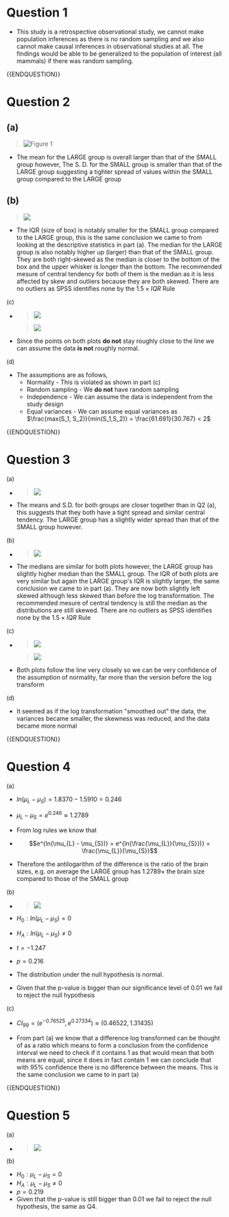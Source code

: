 # Question 1

- This study is a retrospective observational study, we cannot make population inferences as there is no random sampling and we also cannot make causal inferences in observational studies at all. The findings would be able to be generalized to the population of interest (all mammals) if there was random sampling.

{{ENDQUESTION}}

# Question 2

(a)
- 
  >![Figure 1](https://lh7-rt.googleusercontent.com/docsz/AD_4nXeXaY9iO05TcHHuAuw6f8vA7fyJcGpJHmsN3zHcJL_P5IRVOqh8MPjeTGuPKQDlEbolobedPNL-pAlnjmE-cdGfq1LCuAWu2qaZpR0ywJvLRu_CWA4N7Oy9cEitUAA80QqI5C-P?key=_VwyLlKMddU95SYPlK_KuEQP)

- The mean for the LARGE group is overall larger than that of the SMALL group however, The S. D. for the SMALL group is smaller than that of the LARGE group suggesting a tighter spread of values within the SMALL group compared to the LARGE group

(b)
- 
  >![](https://lh7-rt.googleusercontent.com/docsz/AD_4nXc5koUJO8h1hIXlbU1SYgOnaV2JN2RsRT7PW9u5rVG3Do219owCRexhEQEcl_NoAQVZQ8aVlHLMDA0Pk8G9JXA6WHbirbI7e5sG6ChEI9IEfKGoMftx7e3Xdw41puR_-CFoesnH?key=_VwyLlKMddU95SYPlK_KuEQP)

- The IQR (size of box) is notably smaller for the SMALL group compared to the LARGE group, this is the same conclusion we came to from looking at the descriptive statistics in part (a). The median for the LARGE group is also notably higher up (larger) than that of the SMALL group. They are both right-skewed as the median is closer to the bottom of the box and the upper whisker is longer than the bottom. The recommended mesure of central tendency for both of them is the median as it is less affected by skew and outliers because they are both skewed. There are no outliers as SPSS identifies none by the $1.5 \times IQR$ Rule

(c)

- 
  > ![](https://lh7-rt.googleusercontent.com/docsz/AD_4nXeabRtayXyuKOR4nQ6sVaqIqqab-LXEUUszT70Ip_Gx5a-D1Rw8ej2aQ3MAcyZuHXox1Q6ELQvV98KOMmMtOZgbyJ4SEZ4QxY6Ru1K_IbPgWXYJ0lonU1f0_BZ-X_Yuzgf6GKu12g?key=_VwyLlKMddU95SYPlK_KuEQP)
  
  > ![](https://lh7-rt.googleusercontent.com/docsz/AD_4nXct7TfaRbUsW6ZggL4AZQiZBSOeheUcYsTDZ8J-pI7ciAQuSFzsNr87pPridYMN83YMv56oi2gWt3qeWgSIMhC2lqYbhgj0DxIeVpFFTvssiDDqUg3FvglLzv7ecMdYxGmi1O8PHQ?key=_VwyLlKMddU95SYPlK_KuEQP)
  
- Since the points on both plots __do not__ stay roughly close to the line we can assume the data __is not__ roughly normal.

(d)

- The assumptions are as follows, 
	- Normality - This is violated as shown in part (c)
	- Random sampling - We __do not__ have random sampling
	- Independence - We can assume the data is independent from the study design
	- Equal variances - We can assume equal variances as $\frac{max(S_1, S_2)}{min(S_1,S_2)} = \frac{61.691}{30.767} < 2$


{{ENDQUESTION}}

# Question 3

(a)

- 
  > ![](https://lh7-rt.googleusercontent.com/docsz/AD_4nXc4942c9L-jxjPtfD1mG36CJ-sUJhfzgG9G2MQo8CfBNvKoxmP4PwnC7r77ITOe9HClzTo-HrMPrp-qsx6efv2Grg1vCb6RinuwRgoBzfjbI9osjWOG6AMNFrYhJCv1fDyN4kKvGA?key=_VwyLlKMddU95SYPlK_KuEQP)

- The means and S.D. for both groups are closer together than in Q2 (a), this suggests that they both have a tight spread and similar central tendency. The LARGE group has a slightly wider spread than that of the SMALL group however.

(b)

- 
  > ![](https://lh7-rt.googleusercontent.com/docsz/AD_4nXdlTo6Z-WQ8EhIYnjt0kvWzOoPO2w1M3On33SQXVnOy79ZaVRBWZMb2an-NWsAvwIsESzOBErzOzcfsgzKorX_JpT-hIs5E1S548SdZus2ewIXQjx7ow5HQsly4Q-wvjXUO-NfU9Q?key=_VwyLlKMddU95SYPlK_KuEQP)

- The medians are similar for both plots however, the LARGE group has slightly higher median than the SMALL group. The IQR of both plots are very similar but again the LARGE group's IQR is slightly larger, the same conclusion we came to in part (a). They are now both slightly left skewed although less skewed than before the log transformation.  The recommended mesure of central tendency is still the median as the distributions are still skewed. There are no outliers as SPSS identifies none by the $1.5 \times IQR$ Rule

(c)

- 
  > ![](https://lh7-rt.googleusercontent.com/docsz/AD_4nXeFs56vlne0D_e3tm79Gysn_fmHQ3VG73oWdTAxN21l6nnmaFqSEc8I6poEMJGtWsOld2MQjLAiDlbM4WdX1pR25dkGk7SFQXP5D42s11kBhRReE2IL4EUuEM2vJ5PkOXE8ZIku?key=_VwyLlKMddU95SYPlK_KuEQP)

   > ![](https://lh7-rt.googleusercontent.com/docsz/AD_4nXc5fi92UVhsVk6CTRPHRXQUdDLoiyLQiVc5mZqq49w3eyC7c7KYNFzCpJPcVE9t6fIq4iJAi15Wd-lJxSyo3a_xH_7bxFxTJT9ju2BHV4G-258-Sabbqi5Vbx_s9LRyqqXAICVd?key=_VwyLlKMddU95SYPlK_KuEQP)

- Both plots follow the line very closely so we can be very confidence of the assumption of normality, far more than the version before the log transform

(d)

- It seemed as if the log transformation "smoothed out" the data, the variances became smaller, the skewness was reduced, and the data became more normal

{{ENDQUESTION}}


# Question 4

(a)
- $ln(\mu_{L} - \mu_{S}) = 1.8370 - 1.5910 = 0.246$
- $\mu_{L} - \mu_{S} = e^{0.246} \approx 1.2789$

- From log rules we know that 
- $$e^{ln(\mu_{L} - \mu_{S})} = e^{ln(\frac{\mu_{L}}{\mu_{S}})} = \frac{\mu_{L}}{\mu_{S}}$$
- Therefore the antilogarithm of the difference is the ratio of the brain sizes, e.g. on average the LARGE group has $1.2789\times$ the brain size compared to those of the SMALL group


(b)

- 
  > ![](https://lh7-rt.googleusercontent.com/docsz/AD_4nXfIt8NyPLpHrva4bB5xP-ESYneFlu-BDMeolaeGA8d3DHZzA6gCcLI0_m1h-W4VwWaM_bbTGwZDxhPZ8pwDEP7tWz0XHZdh8h457Lvl5aG5vQXJAYn8nkjUkzG6GHNaupg8JGuroA?key=_VwyLlKMddU95SYPlK_KuEQP)

- $H_0 : ln(\mu_L  - \mu_S) = 0$
- $H_A : ln(\mu_L - \mu_S) \neq 0$
- $t = -1.247$
- $p = 0.216$
- The distribution under the null hypothesis is normal. 
- Given that the p-value is bigger than our significance level of $0.01$ we fail to reject the null hypothesis

(c)

- $CI_{99} = (e^{-0.76525}, e^{0.27334}) \approx (0.46522, 1.31435)$

- From part (a) we know that a difference log transformed can be thought of as a ratio which means to form a conclusion from the confidence interval we need to check if it contains $1$ as that would mean that both means are equal, since it does in fact contain $1$ we can conclude that with $95\%$ confidence there is no difference between the means. This is the same conclusion we came to in part (a)

{{ENDQUESTION}}

# Question 5

(a)

- 
  > ![](https://lh7-rt.googleusercontent.com/docsz/AD_4nXegkyRvAH1WhpGpX1Lz0dm7taKi0L24yhUAbCHXq2fLiin-Ksqifq28vtaDeMJZDcWHwR64jKP7Ak0Q5odA0BirbXhTSmtHOS296Z-1Is6bX8VqhyQvPy9_alPxP6LQQCuYLIFPEQ?key=_VwyLlKMddU95SYPlK_KuEQP)

(b)

- $H_0 : \mu_L  - \mu_S = 0$
- $H_A : \mu_L - \mu_S \neq 0$
- $p = 0.219$
- Given that the p-value is still bigger than $0.01$ we fail to reject the null hypothesis, the same as Q4.